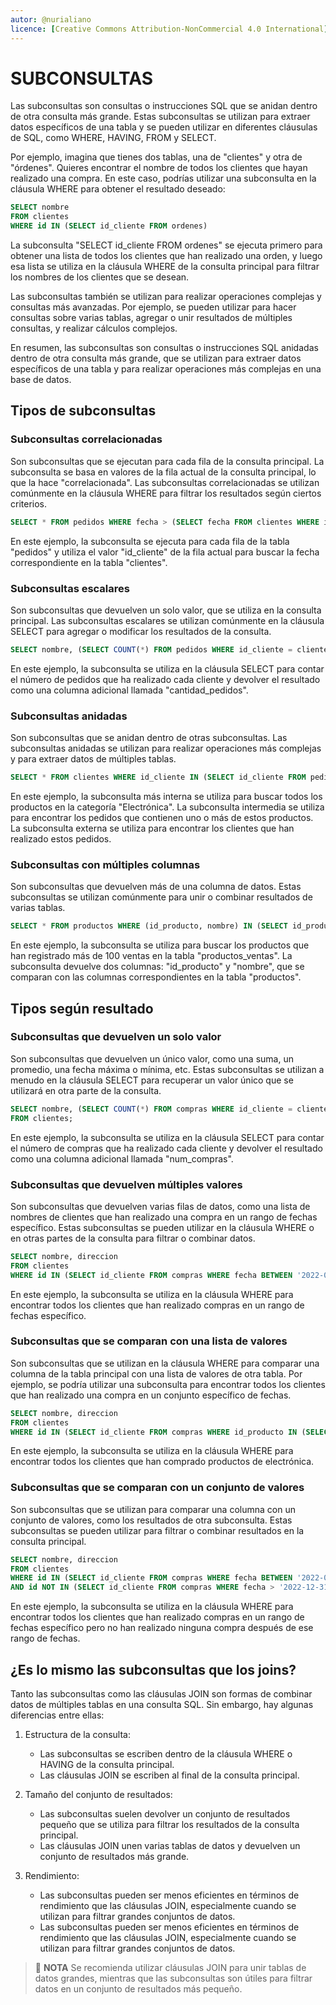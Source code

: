 ```yaml
---
autor: @nurialiano
licence: [Creative Commons Attribution-NonCommercial 4.0 International](https://creativecommons.org/licenses/by-nc/4.0/legalcode)
---
```


# SUBCONSULTAS

Las subconsultas son consultas o instrucciones SQL que se anidan dentro de otra consulta más grande. Estas subconsultas se utilizan para extraer datos específicos de una tabla y se pueden utilizar en diferentes cláusulas de SQL, como WHERE, HAVING, FROM y SELECT.

Por ejemplo, imagina que tienes dos tablas, una de "clientes" y otra de "órdenes". Quieres encontrar el nombre de todos los clientes que hayan realizado una compra. En este caso, podrías utilizar una subconsulta en la cláusula WHERE para obtener el resultado deseado:

~~~sql
SELECT nombre
FROM clientes
WHERE id IN (SELECT id_cliente FROM ordenes)
~~~

La subconsulta "SELECT id_cliente FROM ordenes" se ejecuta primero para obtener una lista de todos los clientes que han realizado una orden, y luego esa lista se utiliza en la cláusula WHERE de la consulta principal para filtrar los nombres de los clientes que se desean.

Las subconsultas también se utilizan para realizar operaciones complejas y consultas más avanzadas. Por ejemplo, se pueden utilizar para hacer consultas sobre varias tablas, agregar o unir resultados de múltiples consultas, y realizar cálculos complejos.

En resumen, las subconsultas son consultas o instrucciones SQL anidadas dentro de otra consulta más grande, que se utilizan para extraer datos específicos de una tabla y para realizar operaciones más complejas en una base de datos.

## Tipos de subconsultas

### Subconsultas correlacionadas

Son subconsultas que se ejecutan para cada fila de la consulta principal. La subconsulta se basa en valores de la fila actual de la consulta principal, lo que la hace "correlacionada". Las subconsultas correlacionadas se utilizan comúnmente en la cláusula WHERE para filtrar los resultados según ciertos criterios.

~~~sql
SELECT * FROM pedidos WHERE fecha > (SELECT fecha FROM clientes WHERE id_cliente = pedidos.id_cliente);
~~~

En este ejemplo, la subconsulta se ejecuta para cada fila de la tabla "pedidos" y utiliza el valor "id_cliente" de la fila actual para buscar la fecha correspondiente en la tabla "clientes".

### Subconsultas escalares

Son subconsultas que devuelven un solo valor, que se utiliza en la consulta principal. Las subconsultas escalares se utilizan comúnmente en la cláusula SELECT para agregar o modificar los resultados de la consulta.

~~~sql
SELECT nombre, (SELECT COUNT(*) FROM pedidos WHERE id_cliente = clientes.id_cliente) AS cantidad_pedidos FROM clientes;
~~~

En este ejemplo, la subconsulta se utiliza en la cláusula SELECT para contar el número de pedidos que ha realizado cada cliente y devolver el resultado como una columna adicional llamada "cantidad_pedidos".

### Subconsultas anidadas

Son subconsultas que se anidan dentro de otras subconsultas. Las subconsultas anidadas se utilizan para realizar operaciones más complejas y para extraer datos de múltiples tablas.

~~~sql
SELECT * FROM clientes WHERE id_cliente IN (SELECT id_cliente FROM pedidos WHERE id_producto IN (SELECT id_producto FROM productos WHERE categoria = 'Electrónica'));
~~~

En este ejemplo, la subconsulta más interna se utiliza para buscar todos los productos en la categoría "Electrónica". La subconsulta intermedia se utiliza para encontrar los pedidos que contienen uno o más de estos productos. La subconsulta externa se utiliza para encontrar los clientes que han realizado estos pedidos.

### Subconsultas con múltiples columnas

Son subconsultas que devuelven más de una columna de datos. Estas subconsultas se utilizan comúnmente para unir o combinar resultados de varias tablas.

~~~sql
SELECT * FROM productos WHERE (id_producto, nombre) IN (SELECT id_producto, nombre FROM productos_ventas WHERE ventas > 100);
~~~

En este ejemplo, la subconsulta se utiliza para buscar los productos que han registrado más de 100 ventas en la tabla "productos_ventas". La subconsulta devuelve dos columnas: "id_producto" y "nombre", que se comparan con las columnas correspondientes en la tabla "productos".

## Tipos según resultado

### Subconsultas que devuelven un solo valor

Son subconsultas que devuelven un único valor, como una suma, un promedio, una fecha máxima o mínima, etc. Estas subconsultas se utilizan a menudo en la cláusula SELECT para recuperar un valor único que se utilizará en otra parte de la consulta.

~~~sql
SELECT nombre, (SELECT COUNT(*) FROM compras WHERE id_cliente = clientes.id) as num_compras
FROM clientes;
~~~

En este ejemplo, la subconsulta se utiliza en la cláusula SELECT para contar el número de compras que ha realizado cada cliente y devolver el resultado como una columna adicional llamada "num_compras".

### Subconsultas que devuelven múltiples valores

Son subconsultas que devuelven varias filas de datos, como una lista de nombres de clientes que han realizado una compra en un rango de fechas específico. Estas subconsultas se pueden utilizar en la cláusula WHERE o en otras partes de la consulta para filtrar o combinar datos.

~~~sql
SELECT nombre, direccion
FROM clientes
WHERE id IN (SELECT id_cliente FROM compras WHERE fecha BETWEEN '2022-01-01' AND '2022-12-31');
~~~

En este ejemplo, la subconsulta se utiliza en la cláusula WHERE para encontrar todos los clientes que han realizado compras en un rango de fechas específico.

### Subconsultas que se comparan con una lista de valores

Son subconsultas que se utilizan en la cláusula WHERE para comparar una columna de la tabla principal con una lista de valores de otra tabla. Por ejemplo, se podría utilizar una subconsulta para encontrar todos los clientes que han realizado una compra en un conjunto específico de fechas.

~~~sql
SELECT nombre, direccion
FROM clientes
WHERE id IN (SELECT id_cliente FROM compras WHERE id_producto IN (SELECT id FROM productos WHERE categoria = 'Electrónica'));
~~~

En este ejemplo, la subconsulta se utiliza en la cláusula WHERE para encontrar todos los clientes que han comprado productos de electrónica.

### Subconsultas que se comparan con un conjunto de valores

Son subconsultas que se utilizan para comparar una columna con un conjunto de valores, como los resultados de otra subconsulta. Estas subconsultas se pueden utilizar para filtrar o combinar resultados en la consulta principal.

~~~sql
SELECT nombre, direccion
FROM clientes
WHERE id IN (SELECT id_cliente FROM compras WHERE fecha BETWEEN '2022-01-01' AND '2022-12-31')
AND id NOT IN (SELECT id_cliente FROM compras WHERE fecha > '2022-12-31');
~~~

En este ejemplo, la subconsulta se utiliza en la cláusula WHERE para encontrar todos los clientes que han realizado compras en un rango de fechas específico pero no han realizado ninguna compra después de ese rango de fechas.

## ¿Es lo mismo las subconsultas que los joins?

Tanto las subconsultas como las cláusulas JOIN son formas de combinar datos de múltiples tablas en una consulta SQL. Sin embargo, hay algunas diferencias entre ellas:

1. Estructura de la consulta:

   - Las subconsultas se escriben dentro de la cláusula WHERE o HAVING de la consulta principal.
   - Las cláusulas JOIN se escriben al final de la consulta principal.

2. Tamaño del conjunto de resultados:

   - Las subconsultas suelen devolver un conjunto de resultados pequeño que se utiliza para filtrar los resultados de la consulta principal.
   - Las cláusulas JOIN unen varias tablas de datos y devuelven un conjunto de resultados más grande.

3. Rendimiento:

   - Las subconsultas pueden ser menos eficientes en términos de rendimiento que las cláusulas JOIN, especialmente cuando se utilizan para filtrar grandes conjuntos de datos.
   - Las subconsultas pueden ser menos eficientes en términos de rendimiento que las cláusulas JOIN, especialmente cuando se utilizan para filtrar grandes conjuntos de datos.

>:pencil: **NOTA** Se recomienda utilizar cláusulas JOIN para unir tablas de datos grandes, mientras que las subconsultas son útiles para filtrar datos en un conjunto de resultados más pequeño.